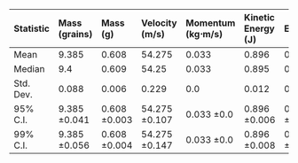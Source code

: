 | Statistic   | Mass (grains)   | Mass (g)     | Velocity (m/s)   | Momentum (kg⋅m/s)   | Kinetic Energy (J)   | Efficiency   |
|:------------|:----------------|:-------------|:-----------------|:--------------------|:---------------------|:-------------|
| Mean        | 9.385           | 0.608        | 54.275           | 0.033               | 0.896                | 0.085        |
| Median      | 9.4             | 0.609        | 54.25            | 0.033               | 0.895                | 0.085        |
| Std. Dev.   | 0.088           | 0.006        | 0.229            | 0.0                 | 0.012                | 0.001        |
| 95% C.I.    | 9.385 ±0.041    | 0.608 ±0.003 | 54.275 ±0.107    | 0.033 ±0.0          | 0.896 ±0.006         | 0.085 ±0.001 |
| 99% C.I.    | 9.385 ±0.056    | 0.608 ±0.004 | 54.275 ±0.147    | 0.033 ±0.0          | 0.896 ±0.008         | 0.085 ±0.001 |
